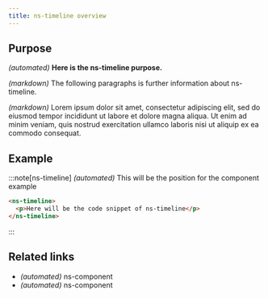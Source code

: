 ```yaml
---
title: ns-timeline overview
---
```


## Purpose

_(automated)_ **Here is the ns-timeline purpose.**

_(markdown)_ The following paragraphs is further information about ns-timeline.

_(markdown)_ Lorem ipsum dolor sit amet, consectetur adipiscing elit, sed do eiusmod tempor incididunt ut labore et dolore magna aliqua. Ut enim ad minim veniam, quis nostrud exercitation ullamco laboris nisi ut aliquip ex ea commodo consequat.

## Example

:::note[ns-timeline]
_(automated)_ This will be the position for the component example

```html
<ns-timeline>
  <p>Here will be the code snippet of ns-timeline</p>
</ns-timeline>
```
:::

## Related links

- _(automated)_ ns-component
- _(automated)_ ns-component
